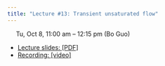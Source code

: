 ```yaml
---
title: "Lecture #13: Transient unsaturated flow"
---
```


&nbsp;&nbsp;&nbsp;&nbsp;&nbsp;Tu, Oct 8, 11:00 am – 12:15 pm (Bo Guo)

- [Lecture slides: [PDF]]() 
- [Recording: [video]]()

